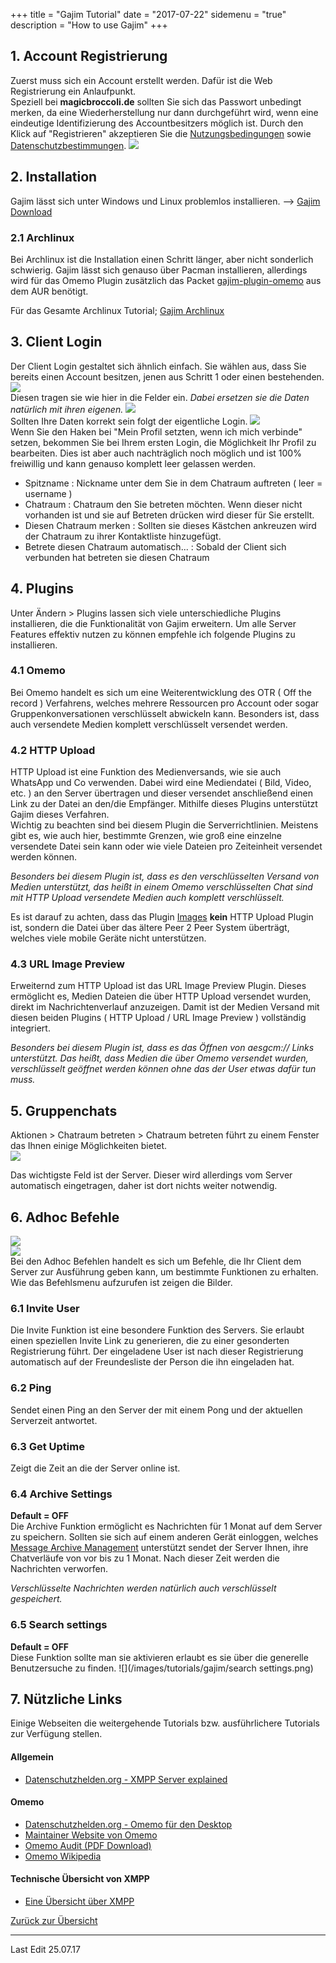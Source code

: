 +++
title = "Gajim Tutorial"
date = "2017-07-22"
sidemenu = "true"
description = "How to use Gajim"
+++

## 1. Account Registrierung
Zuerst muss sich ein Account erstellt werden. Dafür ist die Web Registrierung ein Anlaufpunkt.  
Speziell bei **magicbroccoli.de** sollten Sie sich das Passwort unbedingt merken, da eine Wiederherstellung nur dann durchgeführt wird, wenn eine eindeutige Identifizierung des Accountbesitzers möglich ist.
Durch den Klick auf "Registrieren" akzeptieren Sie die [Nutzungsbedingungen](/termsofuse/) sowie [Datenschutzbestimmungen](/datenschutz/).
![](/images/tutorials/gajim/webregister.png)

## 2. Installation
Gajim lässt sich unter Windows und Linux problemlos installieren. --> [Gajim Download](https://gajim.org/?lang=de)

### 2.1 Archlinux
Bei Archlinux ist die Installation einen Schritt länger, aber nicht sonderlich schwierig.
Gajim lässt sich genauso über Pacman installieren, allerdings wird für das Omemo Plugin zusätzlich das Packet [gajim-plugin-omemo](https://aur.archlinux.org/packages/gajim-plugin-omemo/) aus dem AUR benötigt.

Für das Gesamte Archlinux Tutorial; [Gajim Archlinux](https://wiki.archlinux.org/index.php/Gajim)

## 3. Client Login
Der Client Login gestaltet sich ähnlich einfach. Sie wählen aus, dass Sie bereits einen Account besitzen, jenen aus Schritt 1 oder einen bestehenden.
![](/images/tutorials/gajim/clientlogin.png)  
Diesen tragen sie wie hier in die Felder ein. *Dabei ersetzen sie die Daten natürlich mit ihren eigenen.*
![](/images/tutorials/gajim/logindata.png)  
Sollten Ihre Daten korrekt sein folgt der eigentliche Login.
![](/images/tutorials/gajim/login.png)  
Wenn Sie den Haken bei "Mein Profil setzten, wenn ich mich verbinde" setzen, bekommen Sie bei Ihrem ersten Login, die Möglichkeit Ihr Profil zu bearbeiten. Dies ist aber auch nachträglich noch möglich und ist 100% freiwillig und kann genauso komplett leer gelassen werden.

* Spitzname : Nickname unter dem Sie in dem Chatraum auftreten ( leer = username )
* Chatraum : Chatraum den Sie betreten möchten. Wenn dieser nicht vorhanden ist und sie auf Betreten drücken wird dieser für Sie erstellt.
* Diesen Chatraum merken : Sollten sie dieses Kästchen ankreuzen wird der Chatraum zu ihrer Kontaktliste hinzugefügt.
* Betrete diesen Chatraum automatisch... : Sobald der Client sich verbunden hat betreten sie diesen Chatraum

## 4. Plugins
Unter Ändern > Plugins lassen sich viele unterschiedliche Plugins installieren, die die Funktionalität von Gajim erweitern. Um alle Server Features effektiv nutzen zu können empfehle ich folgende Plugins zu installieren.

### 4.1 Omemo
Bei Omemo handelt es sich um eine Weiterentwicklung des OTR ( Off the record ) Verfahrens, welches mehrere Ressourcen pro Account oder sogar Gruppenkonversationen verschlüsselt abwickeln kann.
Besonders ist, dass auch versendete Medien komplett verschlüsselt versendet werden.

### 4.2 HTTP Upload
HTTP Upload ist eine Funktion des Medienversands, wie sie auch WhatsApp und Co verwenden. Dabei wird eine Mediendatei ( Bild, Video, etc. ) an den Server übertragen und dieser versendet anschließend einen Link zu der Datei an den/die Empfänger. Mithilfe dieses Plugins unterstützt Gajim dieses Verfahren.  
Wichtig zu beachten sind bei diesem Plugin die Serverrichtlinien. Meistens gibt es, wie auch hier, bestimmte Grenzen, wie groß eine einzelne versendete Datei sein kann oder wie viele Dateien pro Zeiteinheit versendet werden können.

*Besonders bei diesem Plugin ist, dass es den verschlüsselten Versand von Medien unterstützt, das heißt in einem Omemo verschlüsselten Chat sind mit HTTP Upload versendete Medien auch komplett verschlüsselt.*

Es ist darauf zu achten, dass das Plugin [Images](https://dev.gajim.org/gajim/gajim-plugins/wikis/ImagePlugin) **kein** HTTP Upload Plugin ist, sondern die Datei über das ältere Peer 2 Peer System überträgt, welches viele mobile Geräte nicht unterstützen.

### 4.3 URL Image Preview
Erweiternd zum HTTP Upload ist das URL Image Preview Plugin. Dieses ermöglicht es, Medien Dateien die über HTTP Upload versendet wurden, direkt im Nachrichtenverlauf anzuzeigen. Damit ist der Medien Versand mit diesen beiden Plugins ( HTTP Upload / URL Image Preview ) vollständig integriert.

*Besonders bei diesem Plugin ist, dass es das Öffnen von aesgcm:// Links unterstützt. Das heißt, dass Medien die über Omemo versendet wurden, verschlüsselt geöffnet werden können ohne das der User etwas dafür tun muss.*

## 5. Gruppenchats
Aktionen > Chatraum betreten > Chatraum betreten führt zu einem Fenster das Ihnen einige Möglichkeiten bietet.  
![](/images/tutorials/gajim/muc.png)  

Das wichtigste Feld ist der Server. Dieser wird allerdings vom Server automatisch eingetragen, daher ist dort nichts weiter notwendig.

## 6. Adhoc Befehle
![](/images/tutorials/gajim/howtoadhoc.png)  
![](/images/tutorials/gajim/adhoc.png)  
Bei den Adhoc Befehlen handelt es sich um Befehle, die Ihr Client dem Server zur Ausführung geben kann, um bestimmte Funktionen zu erhalten. Wie das Befehlsmenu aufzurufen ist zeigen die Bilder.

### 6.1 Invite User
Die Invite Funktion ist eine besondere Funktion des Servers. Sie erlaubt einen speziellen Invite Link zu generieren, die zu einer gesonderten Registrierung führt. Der eingeladene User ist nach dieser Registrierung automatisch auf der Freundesliste der Person die ihn eingeladen hat.

### 6.2 Ping
Sendet einen Ping an den Server der mit einem Pong und der aktuellen Serverzeit antwortet.

### 6.3 Get Uptime
Zeigt die Zeit an die der Server online ist.

### 6.4 Archive Settings
**Default = OFF**  
Die Archive Funktion ermöglicht es Nachrichten für 1 Monat auf dem Server zu speichern. Sollten sie sich auf einem anderen Gerät einloggen, welches [Message Archive Management](https://xmpp.org/extensions/xep-0313.html) unterstützt sendet der Server Ihnen, ihre Chatverläufe von vor bis zu 1 Monat. Nach dieser Zeit werden die Nachrichten verworfen.  

*Verschlüsselte Nachrichten werden natürlich auch verschlüsselt gespeichert.*

### 6.5 Search settings
**Default = OFF**  
Diese Funktion sollte man sie aktivieren erlaubt es sie über die generelle Benutzersuche zu finden.
![](/images/tutorials/gajim/search settings.png)  

## 7. Nützliche Links
Einige Webseiten die weitergehende Tutorials bzw. ausführlichere Tutorials zur Verfügung stellen.

#### Allgemein
- [Datenschutzhelden.org - XMPP Server explained](https://datenschutzhelden.org/2017/07/12/daten-sparsame-xmpp-server/)

#### Omemo
- [Datenschutzhelden.org - Omemo für den Desktop](https://datenschutzhelden.org/2017/07/20/gajim-omemo-fuer-den-desktop/)
- [Maintainer Website von Omemo](https://conversations.im/omemo/)
- [Omemo Audit (PDF Download)](https://conversations.im/omemo/audit.pdf)
- [Omemo Wikipedia](https://de.wikipedia.org/wiki/OMEMO)

#### Technische Übersicht von XMPP
- [Eine Übersicht über XMPP](https://xmpp.org/about/technology-overview.html)

[Zurück zur Übersicht](/xmpp/)  

- - -
Last Edit 25.07.17
